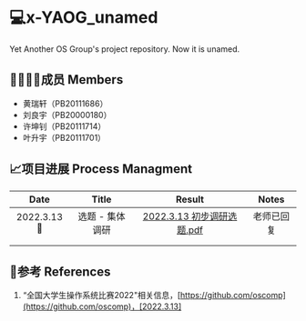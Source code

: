 # 💻x-YAOG_unamed

Yet Another OS Group's project repository. Now it is unamed.

## 👨‍👨‍👦‍👦成员 Members

- 黄瑞轩（PB20111686）
- 刘良宇（PB20000180）
- 许坤钊（PB20111714）
- 叶升宇（PB20111701）

## 📈项目进展 Process Managment

|    Date    |      Title      |           Result           |   Notes    |
| :--------: | :-------------: | :------------------------: | :--------: |
| 2022.3.13🌃 | 选题 - 集体调研 | [2022.3.13 初步调研选题.pdf](reports/2022.3.13&#32;初步调研选题.pdf) | 老师已回复 |
|            |                 |                            |            |
|            |                 |                            |            |

## 📕参考 References

1. “全国大学生操作系统比赛2022"相关信息，[https://github.com/oscomp](https://github.com/oscomp)，[2022.3.13]

